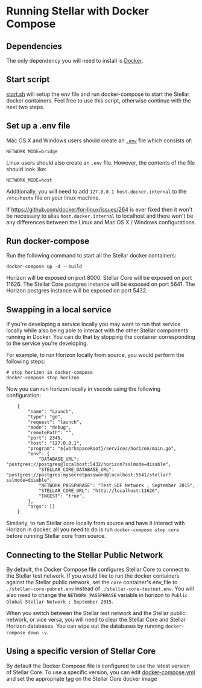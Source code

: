 # Running Stellar with Docker Compose

## Dependencies

The only dependency you will need to install is [Docker](https://www.docker.com/products/docker-desktop).

## Start script

[start.sh](./start.sh) will setup the env file and run docker-compose to start the Stellar docker containers. Feel free to use this script, otherwise continue with the next two steps.

## Set up a .env file

Mac OS X and Windows users should create an [`.env`](https://docs.docker.com/compose/environment-variables/#the-env_file-configuration-option) file which consists of:

`NETWORK_MODE=bridge`

Linux users should also create an `.env` file. However, the contents of the file should look like:

`NETWORK_MODE=host`

Additionally, you will need to add `127.0.0.1 host.docker.internal` to the `/etc/hosts` file on your linux machine.

If https://github.com/docker/for-linux/issues/264 is ever fixed then it won't be necessary to alias `host.docker.internal` to localhost and there won't be any differences between the Linux and Mac OS X / Windows configurations.


## Run docker-compose

Run the following command to start all the Stellar docker containers:

```
docker-compose up -d --build
```

Horizon will be exposed on port 8000. Stellar Core will be exposed on port 11626. The Stellar Core postgres instance will be exposed on port 5641.
The Horizon postgres instance will be exposed on port 5432.

## Swapping in a local service

If you're developing a service locally you may want to run that service locally while also being able to interact with the other Stellar components running in Docker. You can do that by stopping the container corresponding to the service you're developing.

For example, to run Horizon locally from source, you would perform the following steps:

```
# stop horizon in docker-compose
docker-compose stop horizon
```

Now you can run horizon locally in vscode using the following configuration:
```
    {
        "name": "Launch",
        "type": "go",
        "request": "launch",
        "mode": "debug",
        "remotePath": "",
        "port": 2345,
        "host": "127.0.0.1",
        "program": "${workspaceRoot}/services/horizon/main.go",
        "env": {
            "DATABASE_URL": "postgres://postgres@localhost:5432/horizon?sslmode=disable",
            "STELLAR_CORE_DATABASE_URL": "postgres://postgres:mysecretpassword@localhost:5641/stellar?sslmode=disable",
            "NETWORK_PASSPHRASE": "Test SDF Network ; September 2015",
            "STELLAR_CORE_URL": "http://localhost:11626",
            "INGEST": "true",
        },
        "args": []
    }
```

Similarly, to run Stellar core locally from source and have it interact with Horizon in docker, all you need to do is run `docker-compose stop core` before running Stellar core from source.

## Connecting to the Stellar Public Network

By default, the Docker Compose file configures Stellar Core to connect to the Stellar test network. If you would like to run the docker containers against the
Stellar public network, set the `core` container's env_file to `./stellar-core-pubnet.env` instead of `./stellar-core-testnet.env`. You will also need to
change the `NETWORK_PASSPHRASE` variable in horizon to `Public Global Stellar Network ; September 2015`.

When you switch between the Stellar test network and the Stellar public network, or vice versa, you will need to clear the Stellar Core and Stellar Horizon
databases. You can wipe out the databases by running `docker-compose down -v`.

## Using a specific version of Stellar Core

By default the Docker Compose file is configured to use the latest version of Stellar Core. To use a specific version, you can edit [docker-compose.yml](./docker-compose.yml) and set the appropriate [tag](https://hub.docker.com/r/stellar/stellar-core/tags) on the Stellar Core docker image